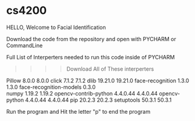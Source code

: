 # cs4200


HELLO, Welcome to Facial Identification

Download the code from the repository and open with PYCHARM or CommandLine


Full List of Interperters needed to run this code inside of PYCHARM

>>>> Download All of These interperters 

Pillow	8.0.0	8.0.0
click	7.1.2	7.1.2
dlib	19.21.0	19.21.0
face-recognition	1.3.0	1.3.0
face-recognition-models	0.3.0	
numpy	1.19.2	1.19.2
opencv-contrib-python	4.4.0.44	4.4.0.44
opencv-python	4.4.0.44	4.4.0.44
pip	20.2.3	20.2.3
setuptools	50.3.1	50.3.1

>>>>>

Run the program and Hit the letter "p" to end the program 
